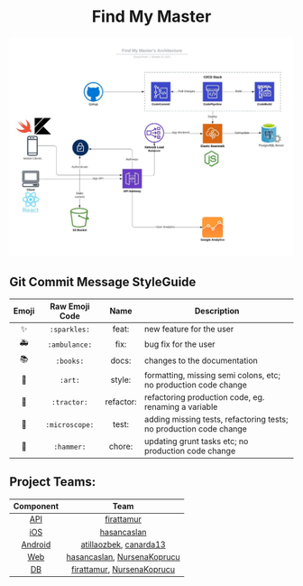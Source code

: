 <h1 align="center"> 
  Find My Master
</h1>

![](https://github.com/PicoloGroup/API-FindMyMasters/blob/develop/assets/architecture.jpeg)

## Git Commit Message StyleGuide

|    Emoji     | Raw Emoji Code |   Name    | Description                                                        |
| :----------: | :------------: | :-------: | ------------------------------------------------------------------ |
|  :sparkles:  |  `:sparkles:`  |   feat:   | new feature for the user                                           |
| :ambulance:  | `:ambulance:`  |   fix:    | bug fix for the user                                               |
|   :books:    |   `:books:`    |   docs:   | changes to the documentation                                       |
|    :art:     |    `:art:`     |  style:   | formatting, missing semi colons, etc; no production code change    |
|  :tractor:   |  `:tractor:`   | refactor: | refactoring production code, eg. renaming a variable               |
| :microscope: | `:microscope:` |   test:   | adding missing tests, refactoring tests; no production code change |
|   :hammer:   |   `:hammer:`   |  chore:   | updating grunt tasks etc; no production code change                |

## Project Teams:

|   Component                                                       |   Team              | 
| :------------:                                                    | :-------:           | 
|  [API](https://github.com/PicoloGroup/API-FindMyMasters)          | [firattamur](https://github.com/firattamur)      | 
|  [iOS](https://github.com/PicoloGroup/iOS-FindMyMasters)          | [hasancaslan](https://github.com/hasancaslan)                  | 
|  [Android](https://github.com/PicoloGroup/Android-FindMyMasters)  | [atillaozbek](https://github.com/atillaozbek), [canarda13](https://github.com/canarda13)                    | 
|  [Web](https://github.com/PicoloGroup/Web-FindMyMasters)          | [hasancaslan](https://github.com/hasancaslan), [NursenaKoprucu](https://github.com/NursenaKoprucu)                    |
|  [DB](https://github.com/PicoloGroup/DB-FindMyMasters)            |  [firattamur](https://github.com/firattamur), [NursenaKoprucu](https://github.com/NursenaKoprucu)                   |
